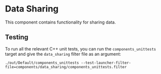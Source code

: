 # Data Sharing

This component contains functionality for sharing data.

## Testing

To run all the relevant C++ unit tests, you can run the `components_unittests`
target and give the `data_sharing` filter file as an argument:

```
./out/Default/components_unittests --test-launcher-filter-file=components/data_sharing/components_unittests.filter
```
